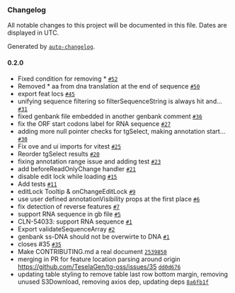 ### Changelog

All notable changes to this project will be documented in this file. Dates are displayed in UTC.

Generated by [`auto-changelog`](https://github.com/CookPete/auto-changelog).

#### 0.2.0

- Fixed condition for removing * [`#52`](https://github.com/NicolasCARPi/tg-oss/pull/52)
- Removed * aa from dna translation at the end of sequence [`#50`](https://github.com/NicolasCARPi/tg-oss/pull/50)
-  export feat locs [`#45`](https://github.com/NicolasCARPi/tg-oss/pull/45)
- unifying sequence filtering so filterSequenceString is always hit and… [`#31`](https://github.com/NicolasCARPi/tg-oss/pull/31)
- fixed genbank file embedded in another genbank comment [`#36`](https://github.com/NicolasCARPi/tg-oss/pull/36)
- fix the ORF start codons label for RNA sequence [`#27`](https://github.com/NicolasCARPi/tg-oss/pull/27)
- adding more null pointer checks for tgSelect, making annotation start… [`#30`](https://github.com/NicolasCARPi/tg-oss/pull/30)
- Fix ove and ui imports for vitest [`#25`](https://github.com/NicolasCARPi/tg-oss/pull/25)
- Reorder tgSelect results [`#20`](https://github.com/NicolasCARPi/tg-oss/pull/20)
- fixing annotation range issue and adding test  [`#23`](https://github.com/NicolasCARPi/tg-oss/pull/23)
- add beforeReadOnlyChange handler [`#21`](https://github.com/NicolasCARPi/tg-oss/pull/21)
- disable edit lock while loading [`#15`](https://github.com/NicolasCARPi/tg-oss/pull/15)
- Add tests [`#11`](https://github.com/NicolasCARPi/tg-oss/pull/11)
- editLock Tooltip & onChangeEditLock [`#9`](https://github.com/NicolasCARPi/tg-oss/pull/9)
- use user defined annotationVisibility props at the first place [`#6`](https://github.com/NicolasCARPi/tg-oss/pull/6)
- fix detection of reverse features [`#7`](https://github.com/NicolasCARPi/tg-oss/pull/7)
- support RNA sequence in gb file [`#5`](https://github.com/NicolasCARPi/tg-oss/pull/5)
- CLN-54033: support RNA sequence [`#1`](https://github.com/NicolasCARPi/tg-oss/pull/1)
- Export validateSequenceArray [`#2`](https://github.com/NicolasCARPi/tg-oss/pull/2)
- genbank ss-DNA should not be overwirte to DNA [`#1`](https://github.com/NicolasCARPi/tg-oss/pull/1)
- closes #35 [`#35`](https://github.com/NicolasCARPi/tg-oss/issues/35)
- Make CONTRIBUTING.md a real document [`2539850`](https://github.com/NicolasCARPi/tg-oss/commit/2539850faec88acff5d5109682361e7c8643e25f)
- merging in PR for feature location parsing around origin https://github.com/TeselaGen/tg-oss/issues/35 [`dd0d676`](https://github.com/NicolasCARPi/tg-oss/commit/dd0d676da1fdf92e09eb4823681354557464dfc3)
- updating table styling to remove table last row bottom margin, removing unused S3Download, removing axios dep, updating deps [`8a6fb1f`](https://github.com/NicolasCARPi/tg-oss/commit/8a6fb1f047550f617c3e56b8c3ebf145967076ef)
